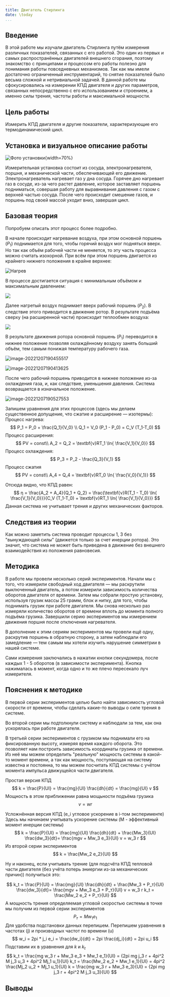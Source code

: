 ```yaml
---
title: Двигатель Стирлинга
date: \today
...
```


## Введение

В этой работе мы изучали двигатель Стирлинга путём измерения различных показателей, связанных с его работой. Это один из первых и самых распространённых двигателей внешнего сгорания, поэтому знакомство с принципами и процессом его работы полезно для понимания работы повседневных механизмов. Так как мы имели достаточно ограниченный инструментарий, то снятие показателей было весьма сложной и нетривиальной задачей. В данной работе мы сфокусировались на измерении КПД двигателя и других параметров, связанных непосредственно с его использованием и строением, а именно силы трения, частоты работы и максимальной мощности.

## Цель работы

Измерить КПД двигателя и другие показатели, характеризующие его термодинамический цикл.

## Установка и визуальное описание работы

![Фото установки](src.assets/image-20221207185323971.png){width=70%}

Измерительная установка состоит из сосуда, электронагревателя, поршня, и механической части, обеспечивающей его движение. Электронагреватель нагревает газ у дна сосуда. Горячее дно нагревает газ в сосуде, из-за чего растет давление, которое заставляет поршень подниматься, совершая работу для выравнивания давления с газом с верхней частью сосуда. После чего происходит смешение газов, и поршень под своей массой уходит вниз, завершая цикл.
## Базовая теория 

Попробуем описать этот процесс более подробно. 

В начале происходит нагревание воздуха, при этом основной поршень ($P_1$) поднимается для того, чтобы горячий воздух мог подняться вверх. Но так как объём рабочей части не меняется, то эту часть процесса можно считать изохорной. При всём при этом поршень двигается из крайнего нижнего положения в крайне верхнее:

![Нагрев](src.assets/image-20221207185431287.png)

В процессе достигается ситуация с минимальным объёмом и максимальным давлением:

![](src.assets/image-20221207185600538.png)



Далее нагретый воздух поднимает вверх рабочий поршень ($P_2$). В следствие этого приводится в движение ротор. В результате подъёма сверху (на расширенной части) происходит теплообмен воздуха:

![](src.assets/image-20221207185742458.png)

В результате движения ротора основной поршень ($P_1$) переводится в нижнее положение позволяя охлаждённому воздуху занять больший объём, тем самым понижая температуру рабочего газа.

![image-20221207190455517](src.assets/image-20221207190455517.png)

![image-20221207190413625](src.assets/image-20221207190413625.png)

После чего рабочий поршень приводится в нижнее положение из-за охлаждения газа, и, как следствие, уменьшения давления. Система возвращается в изначальное положение.

![image-20221207190527553](src.assets/image-20221207190527553.png)

Запишем уравнения для этих процессов (здесь мы делаем существенное допущение, что сжатие и расширение — изотермы):
Процесс нагрева:
$$
P_1 = P_0 + \frac{Q_1}{V_0} \\
Q_1 = V_0 (P_1 - P_0) = C_V (T_1-T_0)
$$
Процесс расширения:
$$
PV = const\\
A_2 = Q_2 = \textbf{ν}RT_1 \ln{ \frac{V_1}{V_0}}
$$
Процесс охлаждения:
$$
P_3 = P_2 - \frac{Q_3}{V_1}
$$
Процесс сжатия
$$
PV = const\\
A_4 = Q_4 = \textbf{ν}RT_0 \ln{ \frac{V_0}{V_1}}
$$

Отсюда видно, что КПД равен:
$$
η = \frac{A_2 + A_4}{Q_1 + Q_2} = \frac{\textbf{ν}R(T_1 - T_0) \ln{ \frac{V_1}{V_0}}}{C_V (T_1-T_0) + \textbf{ν}RT_1 \ln{ \frac{V_1}{V_0}}}
$$
Данная система не учитывает трения и других механических факторов.

## Следствия из теории

Как можно заметить система проводит процессы 1, 3 без "вынуждающей силы" (движется только за счет инерции ротора). Это значит, что система не может быть приведена в движение без внешнего взаимодействия из положения равновесия.

## Методика

В работе мы провели несколько серий экспериментов. Начали мы с того, что измерили свободный ход двигателя — мы раскрутили выключенный двигатель, а потом измерили зависимость количества оборотов двигателя от времени. Затем мы собрали простую установку, используя грузик массы 25 грамм, блок и нитку, для того, чтобы поднимать грузик при работе двигателя. Мы снова несколько раз измеряли количество оборотов от времени вплоть до момента полного подъёма грузика. Завершили серию экспериментов мы измерением движения поршня после отключения нагревателя.

В дополнение к этим сериям экспериментов мы провели ещё одну, раскрутив поршень в обратную сторону, а затем наблюдали его замедление — тем самым мы хотели изучить нарушение симметрии в нашей системе.

Сами измерения заключались в нажатии кнопки секундомера, после каждых 1 - 5 оборотов (в зависимости эксперимента). Кнопка нажималась в момент, когда одно и то же плечо пересекало луч измерителя.

## Пояснения к методике 
В первой серии экспериментов целью было найти зависимость угловой скорости от времени, чтобы сделать какие-то выводы о силе трения в системе.

Во второй серии мы подтолкнули систему и наблюдали за тем, как она ускорялась при работе двигателя.

В третьей серии экспериментов с грузиком мы поднимали его на фиксированную высоту, измеряя время каждого оборота. Это позволяет нам построить зависимость координаты грузика от времени. Из неё мы можем определить "реальную" мощность системы в какой-то момент времени, а так как мощность, поступающая на систему известна и постоянна, то мы можем посчитать КПД системы c учётом момента импульса движущейся части двигателя.  

Простая версия КПД
$$
k = \frac{P}{UI} = \frac{mg}{UI} \frac{dh}{dt} = \frac{mg}{UI} v
$$
Мощность в этом приближении равна мощьности подъёма грузика
$$
v = wr
$$

Усложнённая версия КПД (e_i угловое ускорение в i-том эксперименте)
Здесь мы начинаем учитывать ускорение системы (M - эффективный момент инерции системы)
$$
k = \frac{P}{UI} = \frac{mg}{UI} \frac{dh}{dt} + \frac{Mw_3}{UI} \frac{dw_3}{dt}= \frac{mgv + Mw_3 e_3}{UI}
v = w_3 r
$$
Из второй серии экспериментов
$$
k = \frac{Mw_2 e_2}{UI}
$$

Ну и наконец, если учитывать трение (для подсчёта КПД тепловой части двигателя (без учёта потерь эниергии из-за механических причин)) получиться это:

$$
k_t = \frac{P}{UI} = \frac{mg}{UI} \frac{dh}{dt} + \frac{Mw_3 + P_т}{UI} \frac{dw_3}{dt}= \frac{mgv + Mw_3 e_3 + P_т}{UI}
v = w_3 r
k_t = \frac{Mw_2 e_2 + P_т}{UI}
$$
А мощность трения определяемая угловой скоростью системы в точке мы получим из первой серии экспериментов
$$
P_т = Mw_1 e_1
$$
Для удобства подстановки данных перепишем. Перепишем уравнения в частотах (j) и производных частот по времени (u)
$$
w_i = 2pi * j_i
e_i = \frac{dw_i}{dt} = 2pi \frac{dj_i}{dt} = 2pi u_i
$$
Подставим их в уравнения для $k$ и $k_t$
$$
k_t = \frac{mg w_3 r + Mw_3 e_3 + Mw_1 e_1}{UI} = {2pi mg j_3 r + 4pi^2 M j_3 u_3 + 4pi^2 Mj_1 u_1}{UI}
k_t = \frac{Mw_2 e_2 + Mw_1 e_1}{UI} = 4pi^2 \frac{Mj_2 u_2 + Mj_1 u_1}{UI}
k = \frac{mg w_3 r + Mw_3 e_3}{UI} = {2pi mg j_3 r + 4pi^2 M j_3 u_3}{UI}
$$

## Выводы


